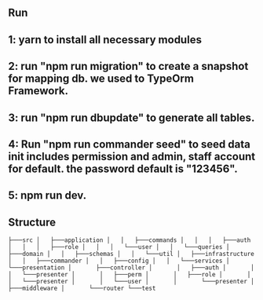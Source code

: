 ## Run

## 1: yarn to install all necessary modules
## 2: run "npm run migration" to create a snapshot for mapping db. we used to TypeOrm Framework.
## 3: run "npm run dbupdate" to generate all tables.
## 4: Run "npm run commander seed" to seed data init includes permission and admin, staff account for default. the password default is "123456".
## 5: npm run dev.

## Structure
`
├───src
│   ├───application
│   │   ├───commands
│   │   │   ├───auth
│   │   │   ├───role
│   │   │   └───user
│   │   └───queries
│   ├───domain
│   │   ├───schemas
│   │   └───util
│   ├───infrastructure
│   │   ├───commander
│   │   ├───config
│   │   └───services
│   └───presentation
│       ├───controller
│       │   ├───auth
│       │   │   └───presenter
│       │   ├───perm
│       │   ├───role
│       │   │   └───presenter
│       │   └───user
│       │       └───presenter
│       ├───middleware
│       └───router
└───test
`
